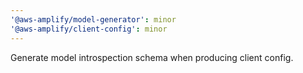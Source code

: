 ```yaml
---
'@aws-amplify/model-generator': minor
'@aws-amplify/client-config': minor
---
```


Generate model introspection schema when producing client config.
